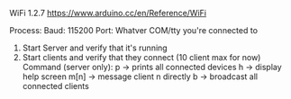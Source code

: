 WiFi 1.2.7
https://www.arduino.cc/en/Reference/WiFi

Process:
Baud: 115200
Port: Whatver COM/tty you're connected to
1. Start Server and verify that it's running
2. Start clients and verify that they connect (10 client max for now)
Command (server only):
p -> prints all connected devices
h -> display help screen
m[n] -> message client n directly
b -> broadcast all connected clients